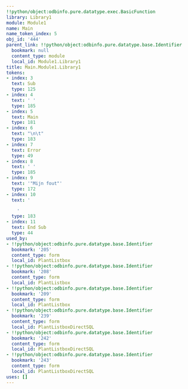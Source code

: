 ```yaml
---
!!python/object:odbinfo.pure.datatype.exec.BasicFunction
library: Library1
module: Module1
name: Main
name_token_index: 5
obj_id: '444'
parent_link: !!python/object:odbinfo.pure.datatype.base.Identifier
  bookmark: null
  content_type: module
  local_id: Module1.Library1
title: Main.Module1.Library1
tokens:
- index: 3
  text: Sub
  type: 125
- index: 4
  text: ' '
  type: 185
- index: 5
  text: Main
  type: 181
- index: 6
  text: "\n\t"
  type: 183
- index: 7
  text: Error
  type: 49
- index: 8
  text: ' '
  type: 185
- index: 9
  text: '"Mijn fout"'
  type: 172
- index: 10
  text: '

    '
  type: 183
- index: 11
  text: End Sub
  type: 44
used_by:
- !!python/object:odbinfo.pure.datatype.base.Identifier
  bookmark: '205'
  content_type: form
  local_id: PlantListbox
- !!python/object:odbinfo.pure.datatype.base.Identifier
  bookmark: '208'
  content_type: form
  local_id: PlantListbox
- !!python/object:odbinfo.pure.datatype.base.Identifier
  bookmark: '209'
  content_type: form
  local_id: PlantListbox
- !!python/object:odbinfo.pure.datatype.base.Identifier
  bookmark: '239'
  content_type: form
  local_id: PlantListboxDirectSQL
- !!python/object:odbinfo.pure.datatype.base.Identifier
  bookmark: '242'
  content_type: form
  local_id: PlantListboxDirectSQL
- !!python/object:odbinfo.pure.datatype.base.Identifier
  bookmark: '243'
  content_type: form
  local_id: PlantListboxDirectSQL
uses: []
---
```

